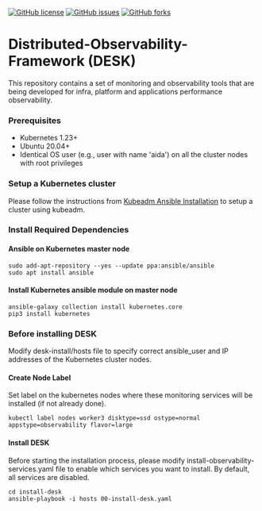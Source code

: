 [![GitHub license](https://img.shields.io/github/license/smartx-usman/Distributed-Observability-Framework?logoColor=lightgrey&style=plastic)](https://github.com/smartx-usman/Distributed-Observability-Framework/blob/main/LICENSE)
[![GitHub issues](https://img.shields.io/github/issues/smartx-usman/Distributed-Observability-Framework?style=plastic)](https://github.com/smartx-usman/Distributed-Observability-Framework/issues)
[![GitHub forks](https://img.shields.io/github/forks/smartx-usman/Distributed-Observability-Framework?style=plastic)](https://github.com/smartx-usman/Distributed-Observability-Framework/network)

# Distributed-Observability-Framework (DESK)
This repository contains a set of monitoring and observability tools that are being developed for infra, platform and applications performance observability.

### Prerequisites
- Kubernetes 1.23+
- Ubuntu 20.04+
- Identical OS user (e.g., user with name 'aida') on all the cluster nodes with root privileges

### Setup a Kubernetes cluster
Please follow the instructions from [Kubeadm Ansible Installation](kubernetes/README.md) to setup a cluster using kubeadm.


### Install Required Dependencies
#### Ansible on Kubernetes master node
```shell
sudo add-apt-repository --yes --update ppa:ansible/ansible
sudo apt install ansible
```

#### Install Kubernetes ansible module on master node
```shell
ansible-galaxy collection install kubernetes.core
pip3 install kubernetes
```

### Before installing DESK
Modify desk-install/hosts file to specify correct ansible_user and IP addresses of the Kubernetes cluster nodes.

#### Create Node Label
Set label on the kubernetes nodes where these monitoring services will be installed (if not already done).
```shell
kubectl label nodes worker3 disktype=ssd ostype=normal appstype=observability flavor=large
```

#### Install DESK
Before starting the installation process, please modify install-observability-services.yaml file to enable which services you want to install. By default, all services are disabled.
```shell
cd install-desk
ansible-playbook -i hosts 00-install-desk.yaml 
```